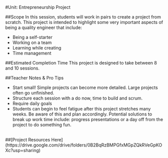#Unit: Entrepreneurship Project

##Scope
In this session, students will work in pairs to create a project from scratch. This project is intended to highlight some very important aspects of being a quality engineer that include:

* Being a self-starter
* Working on a team
* Learning while creating
* Time management

##Estimated Completion Time
This project is designed to take between 8 and 10 sessions.

##Teacher Notes & Pro Tips
* Start small! Simple projects can become more detailed. Large projects often go unfinished.
* Structure each session with a do now, time to build and scrum.
* Require daily goals
* Students can begin to feel fatigue after this project stretches many weeks. Be aware of this and plan accordingly. Potential solutions to break up work time include: progress presentations or a day off from the project to do something fun. 

<br>
##[Project Resources Here](https://drive.google.com/drive/folders/0B2BqRzBMPGfxMGpZQkRVeGpKOXc?usp=sharing)






